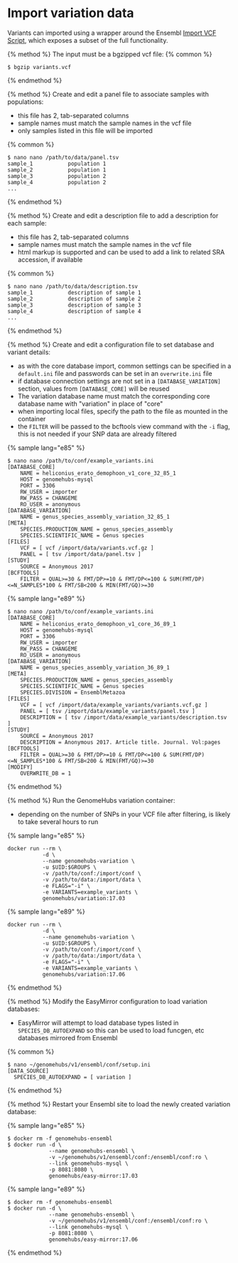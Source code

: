 # Import variation data

Variants can imported using a wrapper around the Ensembl [Import VCF Script](http://www.ensembl.org/info/genome/variation/import_vcf.html), which exposes a subset of the full functionality. 

{% method %}
The input must be a bgzipped vcf file:
{% common %}

```
$ bgzip variants.vcf
```
{% endmethod %}


{% method %}
Create and edit a panel file to associate samples with populations:

- this file has 2, tab-separated columns
- sample names must match the sample names in the vcf file
- only samples listed in this file will be imported

{% common %}

```
$ nano nano /path/to/data/panel.tsv
sample_1           population 1
sample_2           population 1
sample_3           population 2
sample_4           population 2
...
```
{% endmethod %}


{% method %}
Create and edit a description file to add a description for each sample:

- this file has 2, tab-separated columns
- sample names must match the sample names in the vcf file
- html markup is supported and can be used to add a link to related SRA accession, if available

{% common %}

```
$ nano nano /path/to/data/description.tsv
sample_1           description of sample 1
sample_2           description of sample 2
sample_3           description of sample 3
sample_4           description of sample 4
...
```
{% endmethod %}


{% method %}
Create and edit a configuration file to set database and variant details:
- as with the core database import, common settings can be specified in a `default.ini` file and passwords can be set in an `overwrite.ini` file
- if database connection settings are not set in a `[DATABASE_VARIATION]` section, values from `[DATABASE_CORE]` will be reused
- The variation database name must match the corresponding core database name with "variation" in place of "core"
- when importing local files, specify the path to the file as mounted in the container
- the `FILTER` will be passed to the bcftools view command with the `-i` flag, this is not needed if your SNP data are already filtered

{% sample lang="e85" %}
```
$ nano nano /path/to/conf/example_variants.ini
[DATABASE_CORE]
    NAME = heliconius_erato_demophoon_v1_core_32_85_1
    HOST = genomehubs-mysql
    PORT = 3306
    RW_USER = importer
    RW_PASS = CHANGEME
    RO_USER = anonymous
[DATABASE_VARIATION]
    NAME = genus_species_assembly_variation_32_85_1
[META]
    SPECIES.PRODUCTION_NAME = genus_species_assembly
    SPECIES.SCIENTIFIC_NAME = Genus species
[FILES]
    VCF = [ vcf /import/data/variants.vcf.gz ]
    PANEL = [ tsv /import/data/panel.tsv ]
[STUDY]
    SOURCE = Anonymous 2017
[BCFTOOLS]
    FILTER = QUAL>=30 & FMT/DP>=10 & FMT/DP<=100 & SUM(FMT/DP)<=N_SAMPLES*100 & FMT/SB<200 & MIN(FMT/GQ)>=30
```

{% sample lang="e89" %}
```
$ nano nano /path/to/conf/example_variants.ini
[DATABASE_CORE]
    NAME = heliconius_erato_demophoon_v1_core_36_89_1
    HOST = genomehubs-mysql
    PORT = 3306
    RW_USER = importer
    RW_PASS = CHANGEME
    RO_USER = anonymous
[DATABASE_VARIATION]
    NAME = genus_species_assembly_variation_36_89_1
[META]
    SPECIES.PRODUCTION_NAME = genus_species_assembly
    SPECIES.SCIENTIFIC_NAME = Genus species
    SPECIES.DIVISION = EnsemblMetazoa
[FILES]
    VCF = [ vcf /import/data/example_variants/variants.vcf.gz ]
    PANEL = [ tsv /import/data/example_variants/panel.tsv ]
    DESCRIPTION = [ tsv /import/data/example_variants/description.tsv ]
[STUDY]
    SOURCE = Anonymous 2017
    DESCRIPTION = Anonymous 2017. Article title. Journal. Vol:pages
[BCFTOOLS]
    FILTER = QUAL>=30 & FMT/DP>=10 & FMT/DP<=100 & SUM(FMT/DP)<=N_SAMPLES*100 & FMT/SB<200 & MIN(FMT/GQ)>=30
[MODIFY]
    OVERWRITE_DB = 1
```
{% endmethod %}


{% method %}
Run the GenomeHubs variation container:
- depending on the number of SNPs in your VCF file after filtering, is likely to take several hours to run

{% sample lang="e85" %}
```
docker run --rm \
           -d \
           --name genomehubs-variation \
           -u $UID:$GROUPS \
           -v /path/to/conf:/import/conf \
           -v /path/to/data:/import/data \
           -e FLAGS="-i" \
           -e VARIANTS=example_variants \
           genomehubs/variation:17.03
```
{% sample lang="e89" %}
```
docker run --rm \
           -d \
           --name genomehubs-variation \
           -u $UID:$GROUPS \
           -v /path/to/conf:/import/conf \
           -v /path/to/data:/import/data \
           -e FLAGS="-i" \
           -e VARIANTS=example_variants \
           genomehubs/variation:17.06
```
{% endmethod %}

{% method %}
Modify the EasyMirror configuration to load variation databases:

- EasyMirror will attempt to load database types listed in `SPECIES_DB_AUTOEXPAND` so this can be used to load funcgen, etc databases mirrored from Ensembl

{% common %}
```
$ nano ~/genomehubs/v1/ensembl/conf/setup.ini
[DATA_SOURCE]
  SPECIES_DB_AUTOEXPAND = [ variation ]
```
{% endmethod %}

{% method %}
Restart your Ensembl site to load the newly created variation database:

{% sample lang="e85" %}
```
$ docker rm -f genomehubs-ensembl
$ docker run -d \
             --name genomehubs-ensembl \
             -v ~/genomehubs/v1/ensembl/conf:/ensembl/conf:ro \
             --link genomehubs-mysql \
             -p 8081:8080 \
             genomehubs/easy-mirror:17.03
```
{% sample lang="e89" %}
```
$ docker rm -f genomehubs-ensembl
$ docker run -d \
             --name genomehubs-ensembl \
             -v ~/genomehubs/v1/ensembl/conf:/ensembl/conf:ro \
             --link genomehubs-mysql \
             -p 8081:8080 \
             genomehubs/easy-mirror:17.06
```

{% endmethod %}















